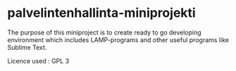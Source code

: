 # palvelintenhallinta-miniprojekti

The purpose of this miniproject is to create ready to go developing environment which includes LAMP-programs and other useful programs like Sublime Text.

Licence used : GPL 3

